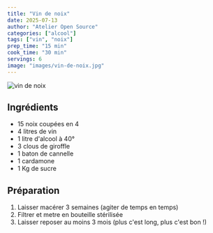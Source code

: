```yaml
---
title: "Vin de noix"
date: 2025-07-13
author: "Atelier Open Source"
categories: ["alcool"]
tags: ["vin", "noix"]
prep_time: "15 min"
cook_time: "30 min"
servings: 6
image: "images/vin-de-noix.jpg"
---
```


![vin de noix](../images/vin-de-noix.jpg)

## Ingrédients

- 15 noix coupées en 4
- 4 litres de vin
- 1 litre d'alcool à 40°
- 3 clous de giroffle
- 1 baton de cannelle
- 1 cardamone
- 1 Kg de sucre

## Préparation

1. Laisser macérer 3 semaines (agiter de temps en temps)
2. Filtrer et metre en bouteille stérilisée
3. Laisser reposer au moins 3 mois (plus c'est long, plus c'est bon !) 
